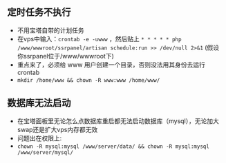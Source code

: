 ## 定时任务不执行
- 不用宝塔自带的计划任务
- 在vps中输入：`crontab -e -uwww` ，然后贴上 `* * * * * php /www/wwwroot/ssrpanel/artisan schedule:run >> /dev/null 2>&1` (假设你ssrpanel位于/www/wwwroot下)
- 重点来了，必须给 www 用户创建一个目录，否则没法用其身份去运行crontab
- `mkdir /home/www && chown -R www:www /home/www/`


## 数据库无法启动
- 在宝塔面板里无论怎么点数据库重启都无法启动数据库（mysql），无论加大swap还是扩大vps内存都无效
- 问题出在权限上:
- `chown -R mysql:mysql /www/server/data/ && chown -R mysql:mysql /www/server/mysql/`